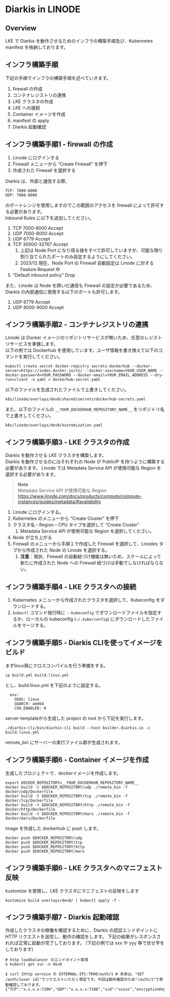 # Diarkis in LINODE
## Overview
LKE で Diarkis を動作させるためのインフラの構築手順及び、Kubernetes manifest を格納しております。

## インフラ構築手順
下記の手順でインフラの構築手順を述べていきます。

1. firewall の作成
1. コンテナレジストリの連携
1. LKE クラスタの作成
1. LKE への接続
1. Container イメージを作成
1. manifest の apply
1. Diarkis 起動確認

## インフラ構築手順1 - firewall の作成
1. Linode にログインする
1. Firewall メニューから “Create Firewall” を押下
1. 作成された Firewall を選択する  


Diarkis は、外部と通信する際、
```
TCP: 7000-8000
UDP: 7000-8000
```
のポートレンジを使用しますのでこの範囲のアクセスを firewall によって許可する必要があります。  
Inbound Rules に以下を追加してください。
1. TCP 7000-8000 Accept
2. UDP 7000-8000 Accept
3. UDP 6779 Accept
4. TCP 30000-32767 Accept
   1. 上記は Node Port になり得る値をすべて許可していますが、可能な限り割り当てられたポートのみ設定するようにしてください。
   2. 2023/12 現在、Node Port の Firewall 自動設定は Linode に対する Feature Request 中
5. “Default inbound policy” Drop

また、Linode は Node を跨いだ通信も Firewall の設定が必要であるため、Diarkis の內部通信に使用する以下のポートも許可します。
1. UDP 6779 Accept
1. UDP 8000-9000 Accept


## インフラ構築手順2 - コンテナレジストリの連携
Linode は Docker イメージのリポジトリサービスが無いため、任意のレジストリサービスを準備します。  
以下の例では Dockerhub を使用しています。ユーザ情報を書き換えて以下のコマンドを実行してください。
```
kubectl create secret docker-registry secrets-dockerhub --docker-server=https://index.docker.io/v1/ --docker-username=YOUR_USER_NAME --docker-password=YOUR_PASSWORD --docker-email=YOUR_EMAIL_ADDRESS --dry-run=client -o yaml > dockerhub-secret.yaml
```
以下のファイルを生成されたファイルで上書きしてください。
```
k8s/linode/overlays/dev0/shared/secrets/dockerhub-secrets.yaml
```

また、以下のファイルの `__YOUR_DOCKERHUB_REPOSITORY_NAME__` をリポジトリ名で上書きしてください。
```
k8s/linode/overlays/dev0/kustomization.yaml
```

## インフラ構築手順3 - LKE クラスタの作成
Diarkis を動作させる LKE クラスタを構築します。  
Diarkis を動作させるのにはそれぞれの Node が PublicIP を持つように構築する必要があります。
Linode では Metadata Service API が使用可能な Region を選択する必要があります。
> **Note**  
> Metadata Service API が使用可能な Region
> https://www.linode.com/docs/products/compute/compute-instances/guides/metadata/#availability  

1. Linode にログインする。
1. Kubernetes のメニューから “Create Cluster” を押下
1. クラスタ名・Region・CPU タイプを選択して “Create Cluster”
    1. Metadata Service API が使用可能な Region を選択してください。
1. Node が立ち上がる
1. Firewall のメニューから手順１で作成した Firewall を選択して、Linodes タブから作成された Node の Linode を選択する。
    1. **注意**：現状、Firewall の自動紐づけ機能は無いため、スケールによって新たに作成された Node への Firewall 紐づけは手動でしなければならない。


## インフラ構築手順4 - LKE クラスタへの接続
1. Kubernetes メニューから作成されたクラスタを選択して、Kubeconfig をダウンロードする。
2. `kubectl` コマンド発行時に `--kubeconfig` でダウンロードファイルを指定するか、ローカルの kubeconfig (`~/.kube/config`) にダウンロードしたファイルをマージする。

## インフラ構築手順5 - Diarkis CLIを使ってイメージをビルド
まずlinux用にクロスコンパイルを行う準備をする。
```
cp build.yml build.linux.yml
```
とし、build.linux.yml を下記のように設定する。
```
  env:
    GOOS: linux
    GOARCH: amd64
    CGO_ENABLED: 0
```

server-templateから生成した project の root から下記を実行します。
```
./diarkis-cli/bin/diarkis-cli build --host builder.diarkis.io -c build.linux.yml
```
remote_bin にサーバーの実行ファイル郡が生成されます。

## インフラ構築手順6 - Container イメージを作成
生成したプロジェクトで、dockerイメージを作成します。
```
export DOCKER_REPOSITORY=__YOUR_DOCKERHUB_REPOSITORY_NAME__
docker build -t $DOCKER_REPOSITORY/udp ./remote_bin -f docker/udp/Dockerfile
docker build -t $DOCKER_REPOSITORY/tcp ./remote_bin -f docker/tcp/Dockerfile
docker build -t $DOCKER_REPOSITORY/http ./remote_bin -f docker/http/Dockerfile
docker build -t $DOCKER_REPOSITORY/mars ./remote_bin -f docker/mars/Dockerfile
```
image を作成した dockerhub に push します。
```
docker push $DOCKER_REPOSITORY/udp
docker push $DOCKER_REPOSITORY/tcp
docker push $DOCKER_REPOSITORY/http
docker push $DOCKER_REPOSITORY/mars
```

## インフラ構築手順6 - LKE クラスタへのマニフェスト反映
kustomize を使用し、LKE クラスタにマニフェストの反映をします
```
kustomize build overlays/dev0/ | kubectl apply -f -
```

## インフラ構築手順7 - Diarkis 起動確認
作成したクラスタの稼働を確認するために、Diarkis の認証エンドポイントに HTTP リクエストを送信し、動作の確認をします。
下記の結果がレスポンスされれば正常に起動が完了しております。
(下記の例では xxx や yyy 等で伏せ字をしております)
```
# http loadbalancer のエンドポイント取得
$ kubectl get svc -n dev0

$ curl {http service の EXTERNAL-IP}:7000/auth/1 # 本来は、"GET /auth/{user id}"でリクエストいただく想定です。今回は動作確認のため"/auth/1"で挙動確認しております。
{"TCP":"x.x.x.x:7200","UDP":"x.x.x.x:7100","sid":"xxxxx","encryptionKey":"xxxxx","encryptionIV":"xxxxx","encryptionMacKey":"xxxxx"}
```

